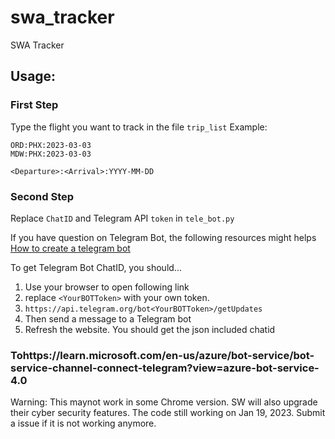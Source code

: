 # swa_tracker
SWA Tracker

## Usage:
### First Step
Type the flight you want to track in the file ```trip_list```
Example:
```
ORD:PHX:2023-03-03
MDW:PHX:2023-03-03
```
```
<Departure>:<Arrival>:YYYY-MM-DD
```
### Second Step
Replace ```ChatID``` and Telegram API ```token``` in ```tele_bot.py```

If you have question on Telegram Bot, the following resources might helps
[How to create a telegram bot]("https://learn.microsoft.com/en-us/azure/bot-service/bot-service-channel-connect-telegram?view=azure-bot-service-4.0")

To get Telegram Bot ChatID, you should...
1. Use your browser to open following link
2. replace ```<YourBOTToken>``` with your own token.
3. ```https://api.telegram.org/bot<YourBOTToken>/getUpdates```
4. Then send a message to a Telegram bot
5. Refresh the website. You should get the json included chatid

### Tohttps://learn.microsoft.com/en-us/azure/bot-service/bot-service-channel-connect-telegram?view=azure-bot-service-4.0
Warning: This maynot work in some Chrome version. SW will also upgrade their cyber security features. The code still working on Jan 19, 2023. Submit a issue if it is not working anymore.
